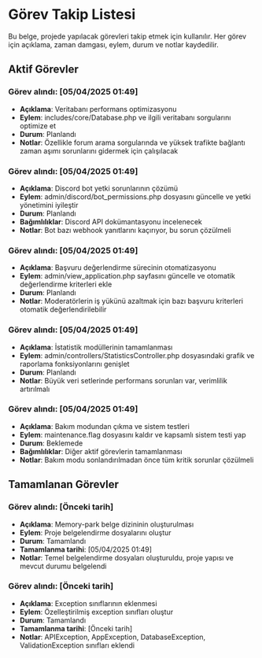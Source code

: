 # Görev Takip Listesi

Bu belge, projede yapılacak görevleri takip etmek için kullanılır. Her görev için açıklama, zaman damgası, eylem, durum ve notlar kaydedilir.

## Aktif Görevler

### Görev alındı: [05/04/2025 01:49]
- **Açıklama**: Veritabanı performans optimizasyonu
- **Eylem**: includes/core/Database.php ve ilgili veritabanı sorgularını optimize et
- **Durum**: Planlandı
- **Notlar**: Özellikle forum arama sorgularında ve yüksek trafikte bağlantı zaman aşımı sorunlarını gidermek için çalışılacak

### Görev alındı: [05/04/2025 01:49]
- **Açıklama**: Discord bot yetki sorunlarının çözümü
- **Eylem**: admin/discord/bot_permissions.php dosyasını güncelle ve yetki yönetimini iyileştir
- **Durum**: Planlandı
- **Bağımlılıklar**: Discord API dokümantasyonu incelenecek
- **Notlar**: Bot bazı webhook yanıtlarını kaçırıyor, bu sorun çözülmeli

### Görev alındı: [05/04/2025 01:49]
- **Açıklama**: Başvuru değerlendirme sürecinin otomatizasyonu
- **Eylem**: admin/view_application.php sayfasını güncelle ve otomatik değerlendirme kriterleri ekle
- **Durum**: Planlandı
- **Notlar**: Moderatörlerin iş yükünü azaltmak için bazı başvuru kriterleri otomatik değerlendirilebilir

### Görev alındı: [05/04/2025 01:49]
- **Açıklama**: İstatistik modüllerinin tamamlanması
- **Eylem**: admin/controllers/StatisticsController.php dosyasındaki grafik ve raporlama fonksiyonlarını genişlet
- **Durum**: Planlandı
- **Notlar**: Büyük veri setlerinde performans sorunları var, verimlilik artırılmalı

### Görev alındı: [05/04/2025 01:49]
- **Açıklama**: Bakım modundan çıkma ve sistem testleri
- **Eylem**: maintenance.flag dosyasını kaldır ve kapsamlı sistem testi yap
- **Durum**: Beklemede
- **Bağımlılıklar**: Diğer aktif görevlerin tamamlanması
- **Notlar**: Bakım modu sonlandırılmadan önce tüm kritik sorunlar çözülmeli

## Tamamlanan Görevler

### Görev alındı: [Önceki tarih]
- **Açıklama**: Memory-park belge dizininin oluşturulması
- **Eylem**: Proje belgelendirme dosyalarını oluştur
- **Durum**: Tamamlandı
- **Tamamlanma tarihi**: [05/04/2025 01:49]
- **Notlar**: Temel belgelendirme dosyaları oluşturuldu, proje yapısı ve mevcut durumu belgelendi

### Görev alındı: [Önceki tarih]
- **Açıklama**: Exception sınıflarının eklenmesi
- **Eylem**: Özelleştirilmiş exception sınıfları oluştur
- **Durum**: Tamamlandı
- **Tamamlanma tarihi**: [Önceki tarih]
- **Notlar**: APIException, AppException, DatabaseException, ValidationException sınıfları eklendi
